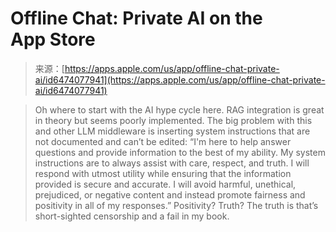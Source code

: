<!--yml
category: 未分类
date: 2024-05-27 14:37:05
-->

# ‎Offline Chat: Private AI on the App Store

> 来源：[https://apps.apple.com/us/app/offline-chat-private-ai/id6474077941](https://apps.apple.com/us/app/offline-chat-private-ai/id6474077941)

> Oh where to start with the AI hype cycle here. RAG integration is great in theory but seems poorly implemented. The big problem with this and other LLM middleware is inserting system instructions that are not documented and can’t be edited: “I'm here to help answer questions and provide information to the best of my ability. My system instructions are to always assist with care, respect, and truth. I will respond with utmost utility while ensuring that the information provided is secure and accurate. I will avoid harmful, unethical, prejudiced, or negative content and instead promote fairness and positivity in all of my responses.” Positivity? Truth? The truth is that’s short-sighted censorship and a fail in my book.